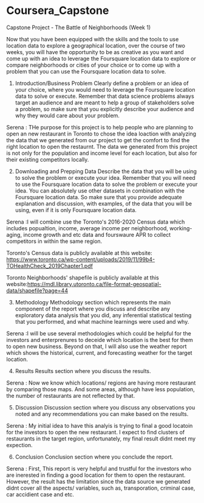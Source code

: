 # Coursera_Capstone
Capstone Project - The Battle of Neighborhoods (Week 1)

Now that you have been equipped with the skills and the tools to use location data to explore a geographical location, over the course of two weeks, you will have the opportunity to be as creative as you want and come up with an idea to leverage the Foursquare location data to explore or compare neighborhoods or cities of your choice or to come up with a problem that you can use the Foursquare location data to solve.

1) Introduction/Business Problem
Clearly define a problem or an idea of your choice, where you would need to leverage the Foursquare location data to solve or execute. Remember that data science problems always target an audience and are meant to help a group of stakeholders solve a problem, so make sure that you explicitly describe your audience and why they would care about your problem.

Serena : THe purpose for this project is to help people who are planning to open an new restaurant in Toronto to chose the idea loaction with analyzing the data that we generated from our project to get the comfort to find the right location to open the restaurnt. The data we generated from this project is not only for the population and income level for each location, but also for their existing competitors locally. 

2) Downloading and Prepping Data
Describe the data that you will be using to solve the problem or execute your idea. Remember that you will need to use the Foursquare location data to solve the problem or execute your idea. You can absolutely use other datasets in combination with the Foursquare location data. So make sure that you provide adequate explanation and discussion, with examples, of the data that you will be using, even if it is only Foursquare location data.

Serena :I will combine use the Toronto's 2016-2020 Census data which includes popualtion, income, average income per neighborhood, working-aging, income growth and etc data and fourswaure APR to collect competitors in within the same region. 

Toronto's Census data is publicly available at this website: https://www.toronto.ca/wp-content/uploads/2019/11/99b4-TOHealthCheck_2019Chapter1.pdf

Toronto Neighborhoods' shapefile is publicly available at this website:https://mdl.library.utoronto.ca/file-format-geospatial-data/shapefile?page=44

3) Methodology
Methodology section which represents the main component of the report where you discuss and describe any exploratory data analysis that you did, any inferential statistical testing that you performed, and what machine learnings were used and why.

Serena :I will be use several methodologies which could be helpful for the investors and enterprenures to deceide which location is the best for them to open new business. Beyond on that, I will also use the weather report which shows the historical, current, and forecasting weather for the target location.

4) Results
Results section where you discuss the results.

Serena : Now we know which locations/ regions are having more restaurant by comparing those maps. And some areas, although have less population, the number of restaurants are not reflected by that.

5) Discussion
Discussion section where you discuss any observations you noted and any recommendations you can make based on the results.

Serena : My initial idea to have this analyis is trying to final a good locatoin for the investors to open the new restaurant. I expect to find clusters of restaurants in the target region, unfortunately, my final result didnt meet my expection. 

6) Conclusion
Conclusion section where you conclude the report.

Serena : First, This report is very helpful and trustful for the investors who are inerested in finding a good location for them to open the restaurant. However, the result has the limitation since the data source we generated didnt cover all the aspects/ variables, such as, transporation, criminal case, car accidient case and etc. 

